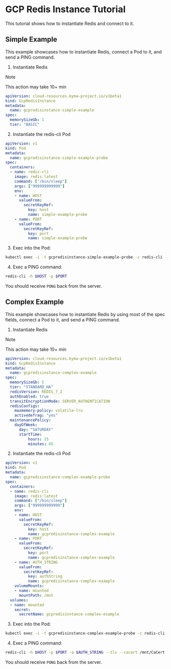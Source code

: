 # GCP Redis Instance Tutorial
This tutorial shows how to instantiate Redis and connect to it.

## Simple Example

This example showcases how to instantiate Redis, connect a Pod to it, and send a PING command.

1. Instantiate Redis

> [!NOTE]
> This action may take 10+ min

```yaml
apiVersion: cloud-resources.kyma-project.io/v1beta1
kind: GcpRedisInstance
metadata:
  name: gcpredisinstance-simple-example
spec:
  memorySizeGb: 1
  tier: "BASIC"
```

2. Instantiate the redis-cli Pod

```yaml
apiVersion: v1
kind: Pod
metadata:
  name: gcpredisinstance-simple-example-probe
spec:
  containers:
  - name: redis-cli
    image: redis:latest
    command: ["/bin/sleep"]
    args: ["999999999999"]
    env:
    - name: HOST
      valueFrom:
        secretKeyRef:
          key: host
          name: simple-example-probe
    - name: PORT
      valueFrom:
        secretKeyRef:
          key: port
          name: simple-example-probe
```

3. Exec into the Pod:

```bash
kubectl exec -i -t gcpredisinstance-simple-example-probe -c redis-cli -- sh -c "clear; (bash || ash || sh)"
```

4. Exec a PING command:

```bash
redis-cli -h $HOST -p $PORT
```
You should receive `PONG` back from the server.

## Complex Example

This example showcases how to instantiate Redis by using most of the spec fields, connect a Pod to it, and send a PING command.

1. Instantiate Redis

> [!NOTE]
> This action may take 10+ min
```yaml
apiVersion: cloud-resources.kyma-project.io/v1beta1
kind: GcpRedisInstance
metadata:
  name: gcpredisinstance-complex-example
spec:
  memorySizeGb: 5
  tier: "STANDARD_HA"
  redisVersion: REDIS_7_2
  authEnabled: true
  transitEncryptionMode: SERVER_AUTHENTICATION
  redisConfigs:
    maxmemory-policy: volatile-lru
    activedefrag: "yes"
  maintenancePolicy:
    dayOfWeek:
      day: "SATURDAY"
      startTime:
          hours: 15
          minutes: 45
```

2. Instantiate the redis-cli Pod

```yaml
apiVersion: v1
kind: Pod
metadata:
  name: gcpredisinstance-complex-example-probe
spec:
  containers:
  - name: redis-cli
    image: redis:latest
    command: ["/bin/sleep"]
    args: ["999999999999"]
    env:
    - name: HOST
      valueFrom:
        secretKeyRef:
          key: host
          name: gcpredisinstance-complex-example
    - name: PORT
      valueFrom:
        secretKeyRef:
          key: port
          name: gcpredisinstance-complex-example
    - name: AUTH_STRING
      valueFrom:
        secretKeyRef:
          key: authString
          name: gcpredisinstance-complex-example
    volumeMounts:
    - name: mounted
      mountPath: /mnt
  volumes:
  - name: mounted
    secret:
      secretName: gcpredisinstance-complex-example
```

3. Exec into the Pod:

```bash
kubectl exec -i -t gcpredisinstance-complex-example-probe -c redis-cli -- sh -c "clear; (bash || ash || sh)"
```

4. Exec a PING command:

```bash
redis-cli -h $HOST -p $PORT -a $AUTH_STRING --tls --cacert /mnt/CaCert.pem PING
```
You should receive `PONG` back from the server.